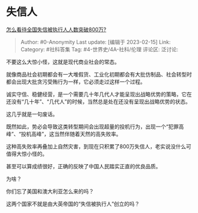 # 失信人
[怎么看待全国失信被执行人人数突破800万?](https://www.zhihu.com/question/583129540/answer/2894776472)

> Author: #0-Anonymity
> Last update: [编辑于 2023-02-15]
> Link:
> Category: #社科答集
> Tag: #4-世界史/4A-社科/伦理
> 评论区:
> 泛讨论:

不要这么大惊小怪，这就是现代商业社会的常态。

就像商品社会初期都会有一大堆假货、工业化初期都会有大批仿制品、社会转型时都会出现大批贪污受贿行为一样，它必须走过这样一个过程。

诚实守信、稳健经营，是一个需要几十年几代人才能呈现出战略优势的策略，它在还没有“几十年”、“几代人”的时候，当然总是处在还没有呈现出战略优势的状态。

这几乎就是一句废话。

既然如此，势必会导致这类转型期间会出现超量的投机行为，出现一个“犯罪高峰”、“投机高峰”，这当然伴随着天然的高失败率。

这种高失败率再叠加上自然灾害，到现在只积累了800万失信人，老实说没什么可值得大惊小怪的。

甚至可以算成绩很好，正确的反映了中国人民踏实正直的优良品质。

为啥？

你们忘了美国和澳大利亚怎么来的吗？

这两个国家不就是由大英帝国的“失信被执行人”创立的吗？
